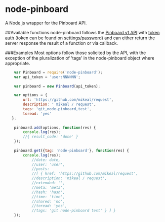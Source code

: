 node-pinboard
=============

A Node.js wrapper for the Pinboard API.

##Available functions
  node-pinboard follows the [Pinboard v1 API](https://pinboard.in/api/) with [token auth](https://pinboard.in/api/#authentication) (token can be found on [settings/password](https://pinboard.in/settings/password)) and can either return the server response the result of a function or via callback.
  
###Examples
  Most options follow those solicited by the API, with the exception of the pluralization of 'tags' in the node-pinboard object where appropriate.

```javascript
	var Pinboard = require('node-pinboard');
	var api_token = 'user:NNNNNN';
	
	var pinboard = new Pinboard(api_token);

	var options = {
		url: 'https://github.com/mikeal/request',
		description: ' mikeal / request',
		tags: 'git,node-pinboard,test',
		toread: 'yes'
   };    
	
	pinboard.add(options, function(res) {
    	console.log(res);
    	//{ result_code: 'done' }
	});
	
	pinboard.get({tag: 'node-pinboard'}, function(res) {
		console.log(res); 
			//date: date,
  			//user: 'user',
  			//posts: 
   			//[ { href: 'https://github.com/mikeal/request',
      		//description: 'mikeal / request',
      		//extended: '',
      		//meta: 'meta',
      		//hash: 'hash',
      		//time: 'time',
      		//shared: 'no',
      		//toread: 'yes',
      		//tags: 'git node-pinboard test' } ] }
	});
  
  
